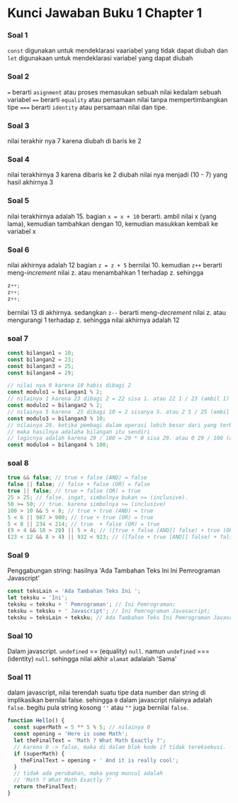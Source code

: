 # Kunci Jawaban Buku 1 Chapter 1

### Soal 1

`const` digunakan untuk mendeklarasi vaariabel yang tidak dapat diubah dan `let` digunakaan untuk mendeklarasi variabel yang dapat diubah

### Soal 2

`=` berarti `asignment` atau proses memasukan sebuah nilai kedalam sebuah variabel
`==` berarti `equality` atau persamaan nilai tanpa mempertimbangkan tipe
`===` berarti `identity` atau persamaan nilai dan tipe.

### Soal 3

nilai terakhir nya 7 karena diubah di baris ke 2

### Soal 4

nilai terakhirnya 3 karena dibaris ke 2 diubah nilai nya menjadi (10 - 7) yang hasil akhirnya 3

### Soal 5

nilai terakhirnya adalah 15.
bagian `x = x + 10` berarti. ambil nilai x (yang lama), kemudian tambahkan dengan 10, kemudian masukkan kembali ke variabel x

### Soal 6

nilai akhirnya adalah 12
bagian `z = z + 5` bernilai 10.
kemudian `z++` berarti meng-_increment_ nilai z. atau menambahkan 1 terhadap z.
sehingga

```js
z++;
z++;
z++;
```

bernilai 13 di akhirnya.
sedangkan `z--` berarti meng-_decrement_ nilai z. atau mengurangi 1 terhadap z.
sehingga nilai akhirnya adalah 12

### soal 7

```javascript
const bilangan1 = 10;
const bilangan2 = 23;
const bilangan3 = 25;
const bilangan4 = 29;

// nilai nya 0 karena 10 habis dibagi 2
const modulo1 = bilangan1 % 2;
// nilainya 1 karena 23 dibagi 2 = 22 sisa 1. atau 22 1 / 23 (ambil 1)
const modulo2 = bilangan2 % 2;
// nilainya 5 karena  25 dibagi 10 = 2 sisanya 5. atau 2 5 / 25 (ambil 5)
const modulo3 = bilangan3 % 10;
// nilainya 29. ketika pembagi dalam operasi lebih besar dari yang terbagi
// maka hasilnya adalaha bilangan itu sendiri
// logicnya adalah karena 29 / 100 = 29 * 0 sisa 29. atau 0 29 / 100 (ambil 29)
const modulo4 = bilangan4 % 100;
```

### soal 8

```javascript
true && false; // true + false (AND) = false
false || false; // false + false (OR) = false
true || false; // true + false (OR) = true
25 > 25; // false. ingat, simbolnya bukan >= (inclusive).
50 >= 50; // true. karena simbolnya >= (inclusive)
100 > 10 && 5 < 8; // true + true (AND) = true
5 < 6 || 987 > 900; // true + true (OR) = true
5 < 8 || 234 < 214; // true  + false (OR) = true
(9 > 4 && 10 > 20) || 5 > 4; // ([true + false [AND]] false) + true (OR) = true
(23 < 12 && 8 > 4) || 932 < 923; // ([false + true [AND]] false) + false (OR) = false
```

### Soal 9

Penggabungan string: hasilnya 'Ada Tambahan Teks Ini Ini Pemrograman Javascript'

```js
const teksLain = 'Ada Tambahan Teks Ini ';
let teksku = 'Ini';
teksku = teksku + ' Pemrograman'; // Ini Pemrograman;
teksku = teksku + ' Javascript'; // Ini Pemrograman Javasacript;
teksku = teksLain + teksku; // Ada Tambahan Teks Ini Pemrograman Javascript
```

### Soal 10

Dalam javascript. `undefined` == (equality) `null`. namun `undefined` === (identity) `null`.
sehingga nilai akhir `alamat` adalalah 'Sama'

### Soal 11

dalam javascript, nilai terendah suatu tipe data number dan string di implikasikan bernilai false. sehingga `0` dalam javascript nilainya adalah `false`. begitu pula string kosong `''` atau `""` juga bernilai `false`.

```javascript
function Hello() {
  const superMath = 5 ** 5 % 5; // nilainya 0
  const opening = 'Here is some Math';
  let theFinalText = 'Math ? What Math Exactly ?';
  // karena 0 -> false, maka di dalam blok kode if tidak tereksekusi.
  if (superMath) {
    theFinalText = opening + ' And it is really cool';
  }
  // tidak ada perubahan, maka yang muncul adalah
  // 'Math ? What Math Exactly ?'
  return theFinalText;
}
```

